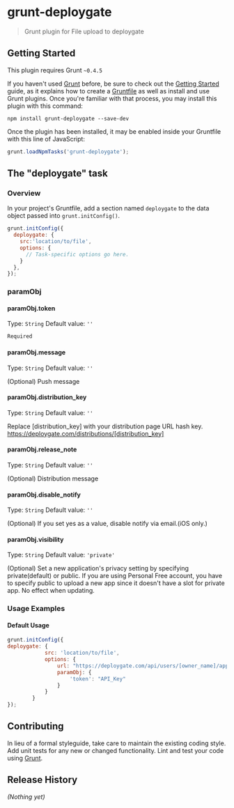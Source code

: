# grunt-deploygate

> Grunt plugin for File upload to deploygate

## Getting Started
This plugin requires Grunt `~0.4.5`

If you haven't used [Grunt](http://gruntjs.com/) before, be sure to check out the [Getting Started](http://gruntjs.com/getting-started) guide, as it explains how to create a [Gruntfile](http://gruntjs.com/sample-gruntfile) as well as install and use Grunt plugins. Once you're familiar with that process, you may install this plugin with this command:

```shell
npm install grunt-deploygate --save-dev
```

Once the plugin has been installed, it may be enabled inside your Gruntfile with this line of JavaScript:

```js
grunt.loadNpmTasks('grunt-deploygate');
```

## The "deploygate" task

### Overview
In your project's Gruntfile, add a section named `deploygate` to the data object passed into `grunt.initConfig()`.

```js
grunt.initConfig({
  deploygate: {
    src:'location/to/file',
    options: {
      // Task-specific options go here.
    }
  },
});
```

### paramObj

#### paramObj.token
Type: `String`
Default value: `''`
```css
Required
```
#### paramObj.message
Type: `String`
Default value: `''`

(Optional) Push message

#### paramObj.distribution_key
Type: `String`
Default value: `''`

Replace [distribution_key] with your distribution page URL hash key.
https://deploygate.com/distributions/[distribution_key]

#### paramObj.release_note
Type: `String`
Default value: `''`

(Optional) Distribution message

#### paramObj.disable_notify
Type: `String`
Default value: `''`

(Optional) If you set yes as a value, disable notify via email.(iOS only.)

#### paramObj.visibility
Type: `String`
Default value: `'private'`

(Optional) Set a new application's privacy setting by specifying private(default) or public. If you are using Personal Free account, you have to specify public to upload a new app since it doesn't have a slot for private app. No effect when updating.

### Usage Examples

#### Default Usage

```js
grunt.initConfig({
deploygate: {
            src: 'location/to/file',
            options: {
                url: "https://deploygate.com/api/users/[owner_name]/apps",
                paramObj: {
                    'token': "API_Key"
                }
            }
        }
});
```

## Contributing
In lieu of a formal styleguide, take care to maintain the existing coding style. Add unit tests for any new or changed functionality. Lint and test your code using [Grunt](http://gruntjs.com/).

## Release History
_(Nothing yet)_
